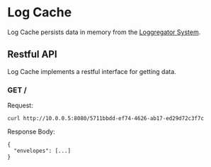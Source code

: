 Log Cache
=========

Log Cache persists data in memory from the [Loggregator
System](https://github.com/cloudfoundry/loggregator).

## Restful API

Log Cache implements a restful interface for getting data.

### **GET** /<source-id>

Request:
```
curl http://10.0.0.5:8080/5711bbdd-ef74-4626-ab17-ed29d72c3f7c
```

Response Body:
```
{
  "envelopes": [...]
}
```
